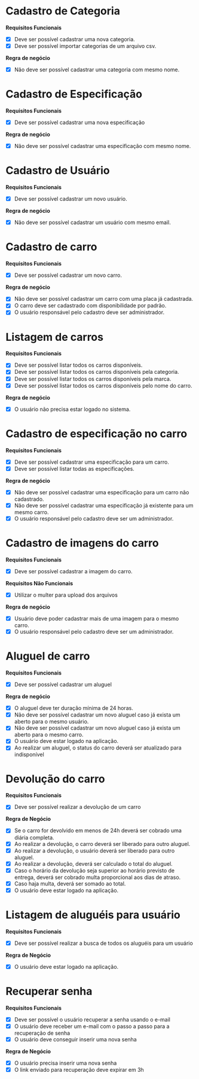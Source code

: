 # Cadastro de Categoria

**Requisitos Funcionais**
- [x] Deve ser possível cadastrar uma nova categoria.
- [x] Deve ser possível importar categorias de um arquivo csv.

**Regra de negócio**
- [x] Não deve ser possível cadastrar uma categoria com mesmo nome.

# Cadastro de Especificação

**Requisitos Funcionais**
- [x] Deve ser possível cadastrar uma nova especificação

**Regra de negócio**
- [x] Não deve ser possível cadastrar uma especificação com mesmo nome.

# Cadastro de Usuário

**Requisitos Funcionais**
- [x] Deve ser possível cadastrar um novo usuário.

**Regra de negócio**
- [x] Não deve ser possível cadastrar um usuário com mesmo email.

# Cadastro de carro

**Requisitos Funcionais**
- [x] Deve ser possível cadastrar um novo carro.

**Regra de negócio**
- [x] Não deve ser possível cadastrar um carro com uma placa já cadastrada.
- [x] O carro deve ser cadastrado com disponibilidade por padrão.
- [x] O usuário responsável pelo cadastro deve ser administrador.

# Listagem de carros

**Requisitos Funcionais**
- [x] Deve ser possível listar todos os carros disponíveis.
- [x] Deve ser possível listar todos os carros disponíveis pela categoria.
- [x] Deve ser possível listar todos os carros disponíveis pela marca.
- [x] Deve ser possível listar todos os carros disponíveis pelo nome do carro.

**Regra de negócio**
- [x] O usuário não precisa estar logado no sistema.

# Cadastro de especificação no carro

**Requisitos Funcionais**
- [x] Deve ser possível cadastrar uma especificação para um carro.
- [x] Deve ser possível listar todas as especificações.

**Regra de negócio**
- [x] Não deve ser possível cadastrar uma especificação para um carro não cadastrado.
- [x] Não deve ser possível cadastrar uma especificação já existente para um mesmo carro.
- [x] O usuário responsável pelo cadastro deve ser um administrador.

# Cadastro de imagens do carro

**Requisitos Funcionais**
- [x] Deve ser possível cadastrar a imagem do carro.

**Requisitos Não Funcionais**
- [x] Utilizar o multer para upload dos arquivos

**Regra de negócio**
- [x] Usuário deve poder cadastrar mais de uma imagem para o mesmo carro.
- [x] O usuário responsável pelo cadastro deve ser um administrador.

# Aluguel de carro

**Requisitos Funcionais**
- [x] Deve ser possível cadastrar um aluguel

**Regra de negócio**
- [x] O aluguel deve ter duração mínima de 24 horas.
- [x] Não deve ser possível cadastrar um novo aluguel caso já exista um aberto para o mesmo usuário.
- [x] Não deve ser possível cadastrar um novo aluguel caso já exista um aberto para o mesmo carro.
- [x] O usuário deve estar logado na aplicação.
- [x] Ao realizar um aluguel, o status do carro deverá ser atualizado para indisponível

# Devolução do carro

**Requisitos Funcionais**

- [x] Deve ser possível realizar a devolução de um carro

**Regra de Negócio**

- [x] Se o carro for devolvido em menos de 24h deverá ser cobrado uma diária completa.
- [x] Ao realizar a devolução, o carro deverá ser liberado para outro aluguel.
- [x] Ao realizar a devolução, o usuário deverá ser liberado para outro aluguel.
- [x] Ao realizar a devolução, deverá ser calculado o total do aluguel.
- [x] Caso o horário da devolução seja superior ao horário previsto de entrega, deverá ser cobrado multa proporcional aos dias de atraso.
- [x] Caso haja multa, deverá ser somado ao total.
- [x] O usuário deve estar logado na aplicação.

# Listagem de aluguéis para usuário

**Requisitos Funcionais**

- [x] Deve ser possível realizar a busca de todos os aluguéis para um usuário

**Regra de Negócio**

- [x] O usuário deve estar logado na aplicação.

# Recuperar senha

**Requisitos Funcionais**

- [x] Deve ser possível o usuário recuperar a senha usando o e-mail
- [x] O usuário deve receber um e-mail com o passo a passo para a recuperação de senha
- [x] O usuário deve conseguir inserir uma nova senha

**Regra de Negócio**

- [x] O usuário precisa inserir uma nova senha
- [x] O link enviado para recuperação deve expirar em 3h